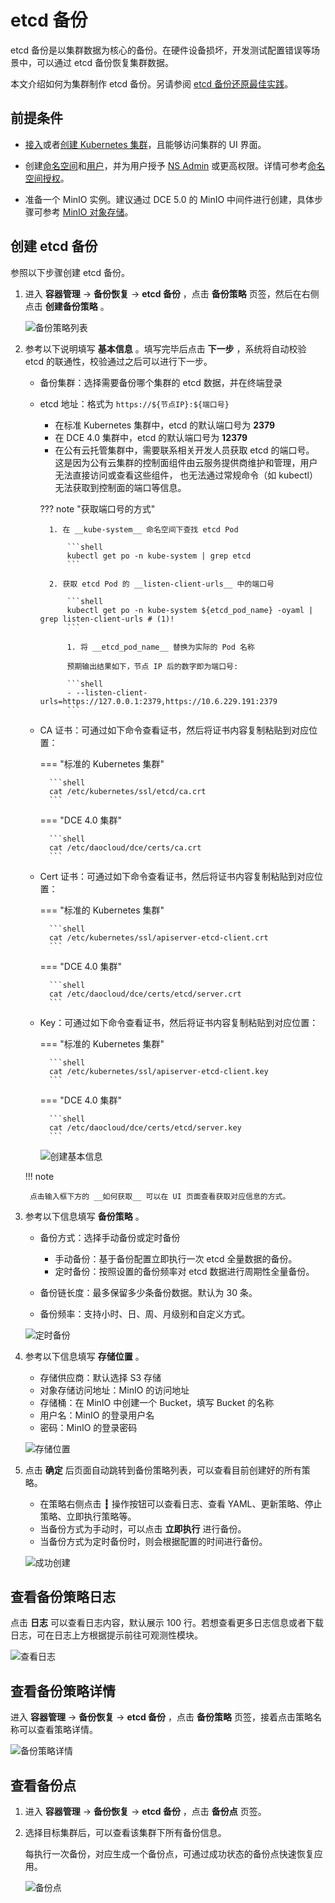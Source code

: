 # etcd 备份

etcd 备份是以集群数据为核心的备份。在硬件设备损坏，开发测试配置错误等场景中，可以通过 etcd 备份恢复集群数据。

本文介绍如何为集群制作 etcd 备份。另请参阅 [etcd 备份还原最佳实践](../../best-practice/etcd-backup.md)。

## 前提条件

- [接入](../clusters/integrate-cluster.md)或者[创建 Kubernetes 集群](../clusters/create-cluster.md)，且能够访问集群的 UI 界面。

- 创建[命名空间](../namespaces/createns.md)和[用户](../../../ghippo/user-guide/access-control/user.md)，并为用户授予 [NS Admin](../permissions/permission-brief.md#ns-admin) 或更高权限。详情可参考[命名空间授权](../permissions/cluster-ns-auth.md)。

- 准备一个 MinIO 实例。建议通过 DCE 5.0 的 MinIO 中间件进行创建，具体步骤可参考 [MinIO 对象存储](../../../middleware/minio/user-guide/create.md)。

## 创建 etcd 备份

参照以下步骤创建 etcd 备份。

1. 进入 __容器管理__ -> __备份恢复__ -> __etcd 备份__ ，点击 __备份策略__ 页签，然后在右侧点击 __创建备份策略__ 。

    ![备份策略列表](../../../images/etcd01.png)

2. 参考以下说明填写 __基本信息__ 。填写完毕后点击 __下一步__ ，系统将自动校验 etcd 的联通性，校验通过之后可以进行下一步。

    - 备份集群：选择需要备份哪个集群的 etcd 数据，并在终端登录
    - etcd 地址：格式为 `https://${节点IP}:${端口号}`
 
        - 在标准 Kubernetes 集群中，etcd 的默认端口号为 __2379__
        - 在 DCE 4.0 集群中，etcd 的默认端口号为 __12379__
        - 在公有云托管集群中，需要联系相关开发人员获取 etcd 的端口号。
          这是因为公有云集群的控制面组件由云服务提供商维护和管理，用户无法直接访问或查看这些组件，
          也无法通过常规命令（如 kubectl）无法获取到控制面的端口等信息。

        ??? note "获取端口号的方式"

            1. 在 __kube-system__ 命名空间下查找 etcd Pod

                ```shell
                kubectl get po -n kube-system | grep etcd
                ```

            2. 获取 etcd Pod 的 __listen-client-urls__ 中的端口号

                ```shell
                kubectl get po -n kube-system ${etcd_pod_name} -oyaml | grep listen-client-urls # (1)!
                ```

                1. 将 __etcd_pod_name__ 替换为实际的 Pod 名称
            
                预期输出结果如下，节点 IP 后的数字即为端口号:

                ```shell
                - --listen-client-urls=https://127.0.0.1:2379,https://10.6.229.191:2379
                ```

    - CA 证书：可通过如下命令查看证书，然后将证书内容复制粘贴到对应位置：

        === "标准的 Kubernetes 集群"
        
            ```shell
            cat /etc/kubernetes/ssl/etcd/ca.crt
            ```

        === "DCE 4.0 集群"
        
            ```shell
            cat /etc/daocloud/dce/certs/ca.crt
            ```

    - Cert 证书：可通过如下命令查看证书，然后将证书内容复制粘贴到对应位置：

        === "标准的 Kubernetes 集群"

            ```shell
            cat /etc/kubernetes/ssl/apiserver-etcd-client.crt
            ```

        === "DCE 4.0 集群"

            ```shell
            cat /etc/daocloud/dce/certs/etcd/server.crt
            ```

    - Key：可通过如下命令查看证书，然后将证书内容复制粘贴到对应位置：

        === "标准的 Kubernetes 集群"

            ```shell
            cat /etc/kubernetes/ssl/apiserver-etcd-client.key
            ```

        === "DCE 4.0 集群"

            ```shell
            cat /etc/daocloud/dce/certs/etcd/server.key
            ```

        ![创建基本信息](../../../images/etcd-get01.png)

    !!! note

        点击输入框下方的 __如何获取__ 可以在 UI 页面查看获取对应信息的方式。

3. 参考以下信息填写 __备份策略__ 。

    - 备份方式：选择手动备份或定时备份

        - 手动备份：基于备份配置立即执行一次 etcd 全量数据的备份。
        - 定时备份：按照设置的备份频率对 etcd 数据进行周期性全量备份。

    - 备份链长度：最多保留多少条备份数据。默认为 30 条。
    - 备份频率：支持小时、日、周、月级别和自定义方式。

    ![定时备份](../../../images/etcd04.png)

4. 参考以下信息填写 __存储位置__ 。

    - 存储供应商：默认选择 S3 存储
    - 对象存储访问地址：MinIO 的访问地址
    - 存储桶：在 MinIO 中创建一个 Bucket，填写 Bucket 的名称
    - 用户名：MinIO 的登录用户名
    - 密码：MinIO 的登录密码

    ![存储位置](../../../images/etcd05.png)

5. 点击 __确定__ 后页面自动跳转到备份策略列表，可以查看目前创建好的所有策略。

    - 在策略右侧点击 __┇__ 操作按钮可以查看日志、查看 YAML、更新策略、停止策略、立即执行策略等。
    - 当备份方式为手动时，可以点击 __立即执行__ 进行备份。
    - 当备份方式为定时备份时，则会根据配置的时间进行备份。

    ![成功创建](../../../images/etcd07.png)

## 查看备份策略日志

点击 __日志__ 可以查看日志内容，默认展示 100 行。若想查看更多日志信息或者下载日志，可在日志上方根据提示前往可观测性模块。

![查看日志](../../../images/etcd06.png)

## 查看备份策略详情

进入 __容器管理__ -> __备份恢复__ -> __etcd 备份__ ，点击 __备份策略__ 页签，接着点击策略名称可以查看策略详情。

![备份策略详情](../../../images/etcd09.png)

## 查看备份点

1. 进入 __容器管理__ -> __备份恢复__ -> __etcd 备份__ ，点击 __备份点__ 页签。
2. 选择目标集群后，可以查看该集群下所有备份信息。

    每执行一次备份，对应生成一个备份点，可通过成功状态的备份点快速恢复应用。

    ![备份点](../../../images/etcd08.png)

